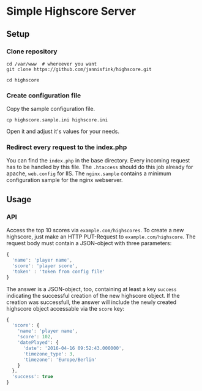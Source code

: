 # Simple Highscore Server

## Setup

### Clone repository
```
cd /var/www  # whereever you want
git clone https://github.com/jannisfink/highscore.git

cd highscore
```

### Create configuration file
Copy the sample configuration file.

```
cp highscore.sample.ini highscore.ini
```

Open it and adjust it's values for your needs.

### Redirect every request to the index.php
You can find the `index.php` in the base directory. Every incoming request has to be handled by this file.
The `.htaccess` should do this job already for apache, `web.config` for IIS. The `nginx.sample` contains a
minimum configuration sample for the nginx webserver.

## Usage

###  API
Access the top 10 scores via `example.com/highscores`. To create a new highscore, just make an HTTP PUT-Request
to `example.com/highscore`. The request body must contain a JSON-object with three parameters:

```javascript
{
  'name': 'player name',
  'score': 'player score',
  'token' : 'token from config file'
}
```

The answer is a JSON-object, too, containing at least a key `success` indicating the successful creation of the new
highscore object. If the creation was successfull, the answer will include the newly created highscore object accessable
via the `score` key:

```javascript
{
  'score': {
    'name': 'player name',
    'score': 102,
    'datePlayed': {
      'date': '2016-04-16 09:52:43.000000',
      'timezone_type': 3,
      'timezone': 'Europe/Berlin'
    }
  },
  'success': true
}
```
